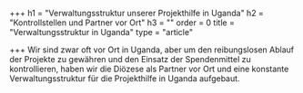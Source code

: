 +++
h1 = "Verwaltungsstruktur unserer Projekthilfe in Uganda"
h2 = "Kontrollstellen und Partner vor Ort"
h3 = ""
order = 0
title = "Verwaltungsstruktur in Uganda"
type = "article"

+++
Wir sind zwar oft vor Ort in Uganda, aber um den reibungslosen Ablauf der Projekte zu gewähren und den Einsatz der Spendenmittel zu kontrollieren, haben wir die Diözese als Partner vor Ort und eine konstante Verwaltungsstruktur für die Projekthilfe in Uganda aufgebaut. 